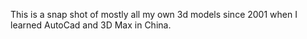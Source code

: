 This is a snap shot of mostly all my own 3d models since 2001 when I learned AutoCad and 3D Max in China.
